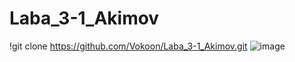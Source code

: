 # Laba_3-1_Akimov
!git clone https://github.com/Vokoon/Laba_3-1_Akimov.git
![image](https://github.com/Vokoon/Laba_3-1_Akimov/assets/120046709/ad1c33af-faad-4475-b419-62710aca6738)

